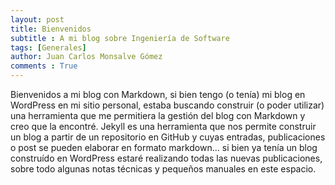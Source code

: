 ```yaml
---
layout: post
title: Bienvenidos
subtitle : A mi blog sobre Ingeniería de Software
tags: [Generales]
author: Juan Carlos Monsalve Gómez
comments : True
---
```


Bienvenidos a mi blog con Markdown, si bien tengo (o tenía) mi blog en WordPress en mi sitio personal, estaba buscando construir (o poder utilizar) una herramienta que me permitiera la gestión del blog con Markdown y creo que la encontré. Jekyll es una herramienta que nos permite construir un blog a partir de un repositorio en GitHub y cuyas entradas, publicaciones o post se pueden elaborar en formato markdown... si bien ya tenía un blog construído en WordPress estaré realizando todas las nuevas publicaciones, sobre todo algunas notas técnicas y pequeños manuales en este espacio. 